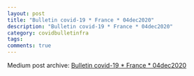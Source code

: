 ```yaml
---
layout: post
title: "Bulletin covid-19 * France * 04dec2020"
description: "Bulletin covid-19 * France * 04dec2020"
category: covidbulletinfra
tags: 
comments: true
---
```


Medium post archive: [Bulletin covid-19 * France * 04dec2020](https://chrisgodlak.medium.com/bulletin-covid-19-france-04dec2020-f191ef5295e7)

